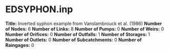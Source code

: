 # EDSYPHON.inp
**Title:**  Inverted syphon example from Vanslambrouck et al. (1986)
**Number of Nodes:** 6
**Number of Links:** 8
**Number of Pumps:** 0
**Number of Weirs:** 0
**Number of Orifices:** 0
**Number of Outfalls:** 1
**Number of Storages:** 1
**Number of Outlets:** 0
**Number of Subcatchments:** 0
**Number of Raingages:** 0
